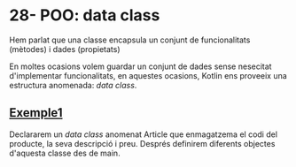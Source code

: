 # 28- POO: data class

Hem parlat que una classe encapsula un conjunt de funcionalitats (mètodes) i dades (propietats)

En moltes ocasions volem guardar un conjunt de dades sense nesecitat d'implementar funcionalitats, en aquestes ocasions, Kotlin ens proveeix una estructura anomenada: *data class*.


## [Exemple1]()

Declararem un *data class* anomenat Article que enmagatzema el codi del producte, la seva descripció i preu. Després definirem diferents objectes d'aquesta classe des de main.
